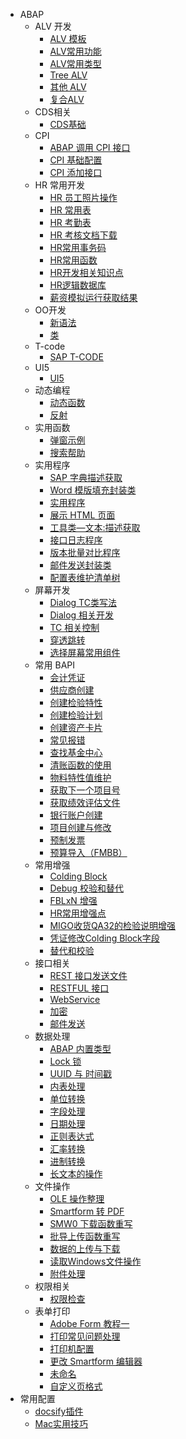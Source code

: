 <!-- _sidebar.md -->
- ABAP
  - ALV 开发
    - [ALV 模板](/ABAP/ALV%20%E5%BC%80%E5%8F%91/ALV%20%E6%A8%A1%E6%9D%BF.md)
    - [ALV常用功能](/ABAP/ALV%20%E5%BC%80%E5%8F%91/ALV%E5%B8%B8%E7%94%A8%E5%8A%9F%E8%83%BD.md)
    - [ALV常用类型](/ABAP/ALV%20%E5%BC%80%E5%8F%91/ALV%E5%B8%B8%E7%94%A8%E7%B1%BB%E5%9E%8B.md)
    - [Tree ALV](/ABAP/ALV%20%E5%BC%80%E5%8F%91/Tree%20ALV.md)
    - [其他 ALV](/ABAP/ALV%20%E5%BC%80%E5%8F%91/%E5%85%B6%E4%BB%96%20ALV.md)
    - [复合ALV](/ABAP/ALV%20%E5%BC%80%E5%8F%91/%E5%A4%8D%E5%90%88ALV.md)
  - CDS相关
    - [CDS基础](/ABAP/CDS%E7%9B%B8%E5%85%B3/CDS%E5%9F%BA%E7%A1%80.md)
  - CPI
    - [ABAP 调用 CPI 接口](/ABAP/CPI/ABAP%20%E8%B0%83%E7%94%A8%20CPI%20%E6%8E%A5%E5%8F%A3.md)
    - [CPI 基础配置](/ABAP/CPI/CPI%20%E5%9F%BA%E7%A1%80%E9%85%8D%E7%BD%AE.md)
    - [CPI 添加接口](/ABAP/CPI/CPI%20%E6%B7%BB%E5%8A%A0%E6%8E%A5%E5%8F%A3.md)
  - HR 常用开发
    - [HR 员工照片操作](/ABAP/HR%20%E5%B8%B8%E7%94%A8%E5%BC%80%E5%8F%91/HR%20%E5%91%98%E5%B7%A5%E7%85%A7%E7%89%87%E6%93%8D%E4%BD%9C.md)
    - [HR 常用表](/ABAP/HR%20%E5%B8%B8%E7%94%A8%E5%BC%80%E5%8F%91/HR%20%E5%B8%B8%E7%94%A8%E8%A1%A8.md)
    - [HR 考勤表](/ABAP/HR%20%E5%B8%B8%E7%94%A8%E5%BC%80%E5%8F%91/HR%20%E8%80%83%E5%8B%A4%E8%A1%A8.md)
    - [HR 考核文档下载](/ABAP/HR%20%E5%B8%B8%E7%94%A8%E5%BC%80%E5%8F%91/HR%20%E8%80%83%E6%A0%B8%E6%96%87%E6%A1%A3%E4%B8%8B%E8%BD%BD.md)
    - [HR常用事务码](/ABAP/HR%20%E5%B8%B8%E7%94%A8%E5%BC%80%E5%8F%91/HR%E5%B8%B8%E7%94%A8%E4%BA%8B%E5%8A%A1%E7%A0%81.md)
    - [HR常用函数](/ABAP/HR%20%E5%B8%B8%E7%94%A8%E5%BC%80%E5%8F%91/HR%E5%B8%B8%E7%94%A8%E5%87%BD%E6%95%B0.md)
    - [HR开发相关知识点](/ABAP/HR%20%E5%B8%B8%E7%94%A8%E5%BC%80%E5%8F%91/HR%E5%BC%80%E5%8F%91%E7%9B%B8%E5%85%B3%E7%9F%A5%E8%AF%86%E7%82%B9.md)
    - [HR逻辑数据库](/ABAP/HR%20%E5%B8%B8%E7%94%A8%E5%BC%80%E5%8F%91/HR%E9%80%BB%E8%BE%91%E6%95%B0%E6%8D%AE%E5%BA%93.md)
    - [薪资模拟运行获取结果](/ABAP/HR%20%E5%B8%B8%E7%94%A8%E5%BC%80%E5%8F%91/%E8%96%AA%E8%B5%84%E6%A8%A1%E6%8B%9F%E8%BF%90%E8%A1%8C%E8%8E%B7%E5%8F%96%E7%BB%93%E6%9E%9C.md)
  - OO开发
    - [新语法](/ABAP/OO%E5%BC%80%E5%8F%91/%E6%96%B0%E8%AF%AD%E6%B3%95.md)
    - [类](/ABAP/OO%E5%BC%80%E5%8F%91/%E7%B1%BB.md)
  - T-code
    - [SAP T-CODE](/ABAP/T-code/SAP%20T-CODE.md)
  - UI5
    - [UI5](/ABAP/UI5/UI5.md)
  - 动态编程
    - [动态函数](/ABAP/%E5%8A%A8%E6%80%81%E7%BC%96%E7%A8%8B/%E5%8A%A8%E6%80%81%E5%87%BD%E6%95%B0.md)
    - [反射](/ABAP/%E5%8A%A8%E6%80%81%E7%BC%96%E7%A8%8B/%E5%8F%8D%E5%B0%84.md)
  - 实用函数
    - [弹窗示例](/ABAP/%E5%AE%9E%E7%94%A8%E5%87%BD%E6%95%B0/%E5%BC%B9%E7%AA%97%E7%A4%BA%E4%BE%8B.md)
    - [搜索帮助](/ABAP/%E5%AE%9E%E7%94%A8%E5%87%BD%E6%95%B0/%E6%90%9C%E7%B4%A2%E5%B8%AE%E5%8A%A9.md)
  - 实用程序
    - [SAP 字典描述获取](/ABAP/%E5%AE%9E%E7%94%A8%E7%A8%8B%E5%BA%8F/SAP%20%E5%AD%97%E5%85%B8%E6%8F%8F%E8%BF%B0%E8%8E%B7%E5%8F%96.md)
    - [Word 模版填充封装类](/ABAP/%E5%AE%9E%E7%94%A8%E7%A8%8B%E5%BA%8F/Word%20%E6%A8%A1%E7%89%88%E5%A1%AB%E5%85%85%E5%B0%81%E8%A3%85%E7%B1%BB.md)
    - [实用程序](/ABAP/%E5%AE%9E%E7%94%A8%E7%A8%8B%E5%BA%8F/%E5%AE%9E%E7%94%A8%E7%A8%8B%E5%BA%8F.md)
    - [展示 HTML 页面](/ABAP/%E5%AE%9E%E7%94%A8%E7%A8%8B%E5%BA%8F/%E5%B1%95%E7%A4%BA%20HTML%20%E9%A1%B5%E9%9D%A2.md)
    - [工具类—文本:描述获取](/ABAP/%E5%AE%9E%E7%94%A8%E7%A8%8B%E5%BA%8F/%E5%B7%A5%E5%85%B7%E7%B1%BB%E2%80%94%E6%96%87%E6%9C%AC%3A%E6%8F%8F%E8%BF%B0%E8%8E%B7%E5%8F%96.md)
    - [接口日志程序](/ABAP/%E5%AE%9E%E7%94%A8%E7%A8%8B%E5%BA%8F/%E6%8E%A5%E5%8F%A3%E6%97%A5%E5%BF%97%E7%A8%8B%E5%BA%8F.md)
    - [版本批量对比程序](/ABAP/%E5%AE%9E%E7%94%A8%E7%A8%8B%E5%BA%8F/%E7%89%88%E6%9C%AC%E6%89%B9%E9%87%8F%E5%AF%B9%E6%AF%94%E7%A8%8B%E5%BA%8F.md)
    - [邮件发送封装类](/ABAP/%E5%AE%9E%E7%94%A8%E7%A8%8B%E5%BA%8F/%E9%82%AE%E4%BB%B6%E5%8F%91%E9%80%81%E5%B0%81%E8%A3%85%E7%B1%BB.md)
    - [配置表维护清单树](/ABAP/%E5%AE%9E%E7%94%A8%E7%A8%8B%E5%BA%8F/%E9%85%8D%E7%BD%AE%E8%A1%A8%E7%BB%B4%E6%8A%A4%E6%B8%85%E5%8D%95%E6%A0%91.md)
  - 屏幕开发
    - [Dialog TC类写法](/ABAP/%E5%B1%8F%E5%B9%95%E5%BC%80%E5%8F%91/Dialog%20TC%E7%B1%BB%E5%86%99%E6%B3%95.md)
    - [Dialog 相关开发](/ABAP/%E5%B1%8F%E5%B9%95%E5%BC%80%E5%8F%91/Dialog%20%E7%9B%B8%E5%85%B3%E5%BC%80%E5%8F%91.md)
    - [TC 相关控制](/ABAP/%E5%B1%8F%E5%B9%95%E5%BC%80%E5%8F%91/TC%20%E7%9B%B8%E5%85%B3%E6%8E%A7%E5%88%B6.md)
    - [穿透跳转](/ABAP/%E5%B1%8F%E5%B9%95%E5%BC%80%E5%8F%91/%E7%A9%BF%E9%80%8F%E8%B7%B3%E8%BD%AC.md)
    - [选择屏幕常用组件](/ABAP/%E5%B1%8F%E5%B9%95%E5%BC%80%E5%8F%91/%E9%80%89%E6%8B%A9%E5%B1%8F%E5%B9%95%E5%B8%B8%E7%94%A8%E7%BB%84%E4%BB%B6.md)
  - 常用 BAPI
    - [会计凭证](/ABAP/%E5%B8%B8%E7%94%A8%20BAPI/%E4%BC%9A%E8%AE%A1%E5%87%AD%E8%AF%81.md)
    - [供应商创建](/ABAP/%E5%B8%B8%E7%94%A8%20BAPI/%E4%BE%9B%E5%BA%94%E5%95%86%E5%88%9B%E5%BB%BA.md)
    - [创建检验特性](/ABAP/%E5%B8%B8%E7%94%A8%20BAPI/%E5%88%9B%E5%BB%BA%E6%A3%80%E9%AA%8C%E7%89%B9%E6%80%A7.md)
    - [创建检验计划](/ABAP/%E5%B8%B8%E7%94%A8%20BAPI/%E5%88%9B%E5%BB%BA%E6%A3%80%E9%AA%8C%E8%AE%A1%E5%88%92.md)
    - [创建资产卡片](/ABAP/%E5%B8%B8%E7%94%A8%20BAPI/%E5%88%9B%E5%BB%BA%E8%B5%84%E4%BA%A7%E5%8D%A1%E7%89%87.md)
    - [常见报错](/ABAP/%E5%B8%B8%E7%94%A8%20BAPI/%E5%B8%B8%E8%A7%81%E6%8A%A5%E9%94%99.md)
    - [查找基金中心](/ABAP/%E5%B8%B8%E7%94%A8%20BAPI/%E6%9F%A5%E6%89%BE%E5%9F%BA%E9%87%91%E4%B8%AD%E5%BF%83.md)
    - [清账函数的使用](/ABAP/%E5%B8%B8%E7%94%A8%20BAPI/%E6%B8%85%E8%B4%A6%E5%87%BD%E6%95%B0%E7%9A%84%E4%BD%BF%E7%94%A8.md)
    - [物料特性值维护](/ABAP/%E5%B8%B8%E7%94%A8%20BAPI/%E7%89%A9%E6%96%99%E7%89%B9%E6%80%A7%E5%80%BC%E7%BB%B4%E6%8A%A4.md)
    - [获取下一个项目号](/ABAP/%E5%B8%B8%E7%94%A8%20BAPI/%E8%8E%B7%E5%8F%96%E4%B8%8B%E4%B8%80%E4%B8%AA%E9%A1%B9%E7%9B%AE%E5%8F%B7.md)
    - [获取绩效评估文件](/ABAP/%E5%B8%B8%E7%94%A8%20BAPI/%E8%8E%B7%E5%8F%96%E7%BB%A9%E6%95%88%E8%AF%84%E4%BC%B0%E6%96%87%E4%BB%B6.md)
    - [银行账户创建](/ABAP/%E5%B8%B8%E7%94%A8%20BAPI/%E9%93%B6%E8%A1%8C%E8%B4%A6%E6%88%B7%E5%88%9B%E5%BB%BA.md)
    - [项目创建与修改](/ABAP/%E5%B8%B8%E7%94%A8%20BAPI/%E9%A1%B9%E7%9B%AE%E5%88%9B%E5%BB%BA%E4%B8%8E%E4%BF%AE%E6%94%B9.md)
    - [预制发票](/ABAP/%E5%B8%B8%E7%94%A8%20BAPI/%E9%A2%84%E5%88%B6%E5%8F%91%E7%A5%A8.md)
    - [预算导入（FMBB）](/ABAP/%E5%B8%B8%E7%94%A8%20BAPI/%E9%A2%84%E7%AE%97%E5%AF%BC%E5%85%A5%EF%BC%88FMBB%EF%BC%89.md)
  - 常用增强
    - [Colding Block](/ABAP/%E5%B8%B8%E7%94%A8%E5%A2%9E%E5%BC%BA/Colding%20Block.md)
    - [Debug 校验和替代](/ABAP/%E5%B8%B8%E7%94%A8%E5%A2%9E%E5%BC%BA/Debug%20%E6%A0%A1%E9%AA%8C%E5%92%8C%E6%9B%BF%E4%BB%A3.md)
    - [FBLxN 增强](/ABAP/%E5%B8%B8%E7%94%A8%E5%A2%9E%E5%BC%BA/FBLxN%20%E5%A2%9E%E5%BC%BA.md)
    - [HR常用增强点](/ABAP/%E5%B8%B8%E7%94%A8%E5%A2%9E%E5%BC%BA/HR%E5%B8%B8%E7%94%A8%E5%A2%9E%E5%BC%BA%E7%82%B9.md)
    - [MIGO收货QA32的检验说明增强](/ABAP/%E5%B8%B8%E7%94%A8%E5%A2%9E%E5%BC%BA/MIGO%E6%94%B6%E8%B4%A7QA32%E7%9A%84%E6%A3%80%E9%AA%8C%E8%AF%B4%E6%98%8E%E5%A2%9E%E5%BC%BA.md)
    - [凭证修改Colding Block字段](/ABAP/%E5%B8%B8%E7%94%A8%E5%A2%9E%E5%BC%BA/%E5%87%AD%E8%AF%81%E4%BF%AE%E6%94%B9Colding%20Block%E5%AD%97%E6%AE%B5.md)
    - [替代和校验](/ABAP/%E5%B8%B8%E7%94%A8%E5%A2%9E%E5%BC%BA/%E6%9B%BF%E4%BB%A3%E5%92%8C%E6%A0%A1%E9%AA%8C.md)
  - 接口相关
    - [REST 接口发送文件](/ABAP/%E6%8E%A5%E5%8F%A3%E7%9B%B8%E5%85%B3/REST%20%E6%8E%A5%E5%8F%A3%E5%8F%91%E9%80%81%E6%96%87%E4%BB%B6.md)
    - [RESTFUL 接口](/ABAP/%E6%8E%A5%E5%8F%A3%E7%9B%B8%E5%85%B3/RESTFUL%20%E6%8E%A5%E5%8F%A3.md)
    - [WebService](/ABAP/%E6%8E%A5%E5%8F%A3%E7%9B%B8%E5%85%B3/WebService.md)
    - [加密](/ABAP/%E6%8E%A5%E5%8F%A3%E7%9B%B8%E5%85%B3/%E5%8A%A0%E5%AF%86.md)
    - [邮件发送](/ABAP/%E6%8E%A5%E5%8F%A3%E7%9B%B8%E5%85%B3/%E9%82%AE%E4%BB%B6%E5%8F%91%E9%80%81.md)
  - 数据处理
    - [ABAP 内置类型](/ABAP/%E6%95%B0%E6%8D%AE%E5%A4%84%E7%90%86/ABAP%20%E5%86%85%E7%BD%AE%E7%B1%BB%E5%9E%8B.md)
    - [Lock 锁](/ABAP/%E6%95%B0%E6%8D%AE%E5%A4%84%E7%90%86/Lock%20%E9%94%81.md)
    - [UUID 与 时间戳](/ABAP/%E6%95%B0%E6%8D%AE%E5%A4%84%E7%90%86/UUID%20%E4%B8%8E%20%E6%97%B6%E9%97%B4%E6%88%B3.md)
    - [内表处理](/ABAP/%E6%95%B0%E6%8D%AE%E5%A4%84%E7%90%86/%E5%86%85%E8%A1%A8%E5%A4%84%E7%90%86.md)
    - [单位转换](/ABAP/%E6%95%B0%E6%8D%AE%E5%A4%84%E7%90%86/%E5%8D%95%E4%BD%8D%E8%BD%AC%E6%8D%A2.md)
    - [字段处理](/ABAP/%E6%95%B0%E6%8D%AE%E5%A4%84%E7%90%86/%E5%AD%97%E6%AE%B5%E5%A4%84%E7%90%86.md)
    - [日期处理](/ABAP/%E6%95%B0%E6%8D%AE%E5%A4%84%E7%90%86/%E6%97%A5%E6%9C%9F%E5%A4%84%E7%90%86.md)
    - [正则表达式](/ABAP/%E6%95%B0%E6%8D%AE%E5%A4%84%E7%90%86/%E6%AD%A3%E5%88%99%E8%A1%A8%E8%BE%BE%E5%BC%8F.md)
    - [汇率转换](/ABAP/%E6%95%B0%E6%8D%AE%E5%A4%84%E7%90%86/%E6%B1%87%E7%8E%87%E8%BD%AC%E6%8D%A2.md)
    - [进制转换](/ABAP/%E6%95%B0%E6%8D%AE%E5%A4%84%E7%90%86/%E8%BF%9B%E5%88%B6%E8%BD%AC%E6%8D%A2.md)
    - [长文本的操作](/ABAP/%E6%95%B0%E6%8D%AE%E5%A4%84%E7%90%86/%E9%95%BF%E6%96%87%E6%9C%AC%E7%9A%84%E6%93%8D%E4%BD%9C.md)
  - 文件操作
    - [OLE 操作整理](/ABAP/%E6%96%87%E4%BB%B6%E6%93%8D%E4%BD%9C/OLE%20%E6%93%8D%E4%BD%9C%E6%95%B4%E7%90%86.md)
    - [Smartform 转 PDF](/ABAP/%E6%96%87%E4%BB%B6%E6%93%8D%E4%BD%9C/Smartform%20%E8%BD%AC%20PDF.md)
    - [SMW0 下载函数重写](/ABAP/%E6%96%87%E4%BB%B6%E6%93%8D%E4%BD%9C/SMW0%20%E4%B8%8B%E8%BD%BD%E5%87%BD%E6%95%B0%E9%87%8D%E5%86%99.md)
    - [批导上传函数重写](/ABAP/%E6%96%87%E4%BB%B6%E6%93%8D%E4%BD%9C/%E6%89%B9%E5%AF%BC%E4%B8%8A%E4%BC%A0%E5%87%BD%E6%95%B0%E9%87%8D%E5%86%99.md)
    - [数据的上传与下载](/ABAP/%E6%96%87%E4%BB%B6%E6%93%8D%E4%BD%9C/%E6%95%B0%E6%8D%AE%E7%9A%84%E4%B8%8A%E4%BC%A0%E4%B8%8E%E4%B8%8B%E8%BD%BD.md)
    - [读取Windows文件操作](/ABAP/%E6%96%87%E4%BB%B6%E6%93%8D%E4%BD%9C/%E8%AF%BB%E5%8F%96Windows%E6%96%87%E4%BB%B6%E6%93%8D%E4%BD%9C.md)
    - [附件处理](/ABAP/%E6%96%87%E4%BB%B6%E6%93%8D%E4%BD%9C/%E9%99%84%E4%BB%B6%E5%A4%84%E7%90%86.md)
  - 权限相关
    - [权限检查](/ABAP/%E6%9D%83%E9%99%90%E7%9B%B8%E5%85%B3/%E6%9D%83%E9%99%90%E6%A3%80%E6%9F%A5.md)
  - 表单打印
    - [Adobe Form 教程一](/ABAP/%E8%A1%A8%E5%8D%95%E6%89%93%E5%8D%B0/Adobe%20Form%20%E6%95%99%E7%A8%8B%E4%B8%80.md)
    - [打印常见问题处理](/ABAP/%E8%A1%A8%E5%8D%95%E6%89%93%E5%8D%B0/%E6%89%93%E5%8D%B0%E5%B8%B8%E8%A7%81%E9%97%AE%E9%A2%98%E5%A4%84%E7%90%86.md)
    - [打印机配置](/ABAP/%E8%A1%A8%E5%8D%95%E6%89%93%E5%8D%B0/%E6%89%93%E5%8D%B0%E6%9C%BA%E9%85%8D%E7%BD%AE.md)
    - [更改 Smartform 编辑器](/ABAP/%E8%A1%A8%E5%8D%95%E6%89%93%E5%8D%B0/%E6%9B%B4%E6%94%B9%20Smartform%20%E7%BC%96%E8%BE%91%E5%99%A8.md)
    - [未命名](/ABAP/%E8%A1%A8%E5%8D%95%E6%89%93%E5%8D%B0/%E6%9C%AA%E5%91%BD%E5%90%8D.md)
    - [自定义页格式](/ABAP/%E8%A1%A8%E5%8D%95%E6%89%93%E5%8D%B0/%E8%87%AA%E5%AE%9A%E4%B9%89%E9%A1%B5%E6%A0%BC%E5%BC%8F.md)
- 常用配置
  - [docsify插件](/%E5%B8%B8%E7%94%A8%E9%85%8D%E7%BD%AE/docsify%E6%8F%92%E4%BB%B6.md)
  - [Mac实用技巧](/%E5%B8%B8%E7%94%A8%E9%85%8D%E7%BD%AE/Mac%E5%AE%9E%E7%94%A8%E6%8A%80%E5%B7%A7.md)